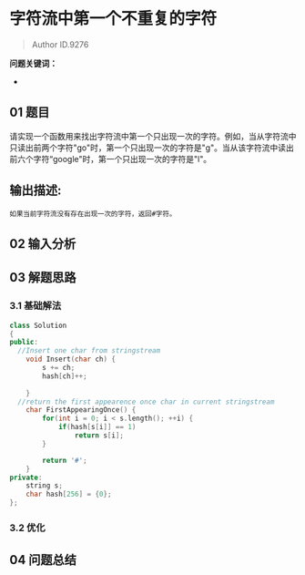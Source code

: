 # 字符流中第一个不重复的字符
> Author ID.9276 

**问题关键词：**

- 

## 01 题目


请实现一个函数用来找出字符流中第一个只出现一次的字符。例如，当从字符流中只读出前两个字符"go"时，第一个只出现一次的字符是"g"。当从该字符流中读出前六个字符“google"时，第一个只出现一次的字符是"l"。

## 输出描述:

```
如果当前字符流没有存在出现一次的字符，返回#字符。
```

## 02 输入分析



## 03 解题思路

### 3.1 基础解法

```c++
class Solution
{
public:
  //Insert one char from stringstream
    void Insert(char ch) {
        s += ch;
        hash[ch]++;
         
    }
  //return the first appearence once char in current stringstream
    char FirstAppearingOnce() {
        for(int i = 0; i < s.length(); ++i) {
            if(hash[s[i]] == 1)
                return s[i];
        }

        return '#';
    }
private:
    string s;
    char hash[256] = {0};
};
```



### 3.2 优化



## 04 问题总结

